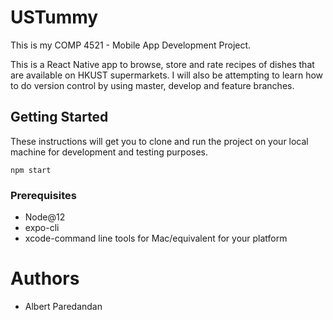 # USTummy
This is my COMP 4521 - Mobile App Development Project.

This is a React Native app to browse, store and rate recipes of dishes that are available on HKUST supermarkets. I will also be attempting to learn how to do version control by using master, develop and feature branches.

## Getting Started
These instructions will get you to clone and run the project on your local machine for development and testing purposes.
```
npm start
```

### Prerequisites
* Node@12
* expo-cli
* xcode-command line tools for Mac/equivalent for your platform

# Authors
* Albert Paredandan
